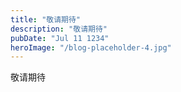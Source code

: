 ```yaml
---
title: "敬请期待"
description: "敬请期待"
pubDate: "Jul 11 1234"
heroImage: "/blog-placeholder-4.jpg"
---
```


敬请期待
